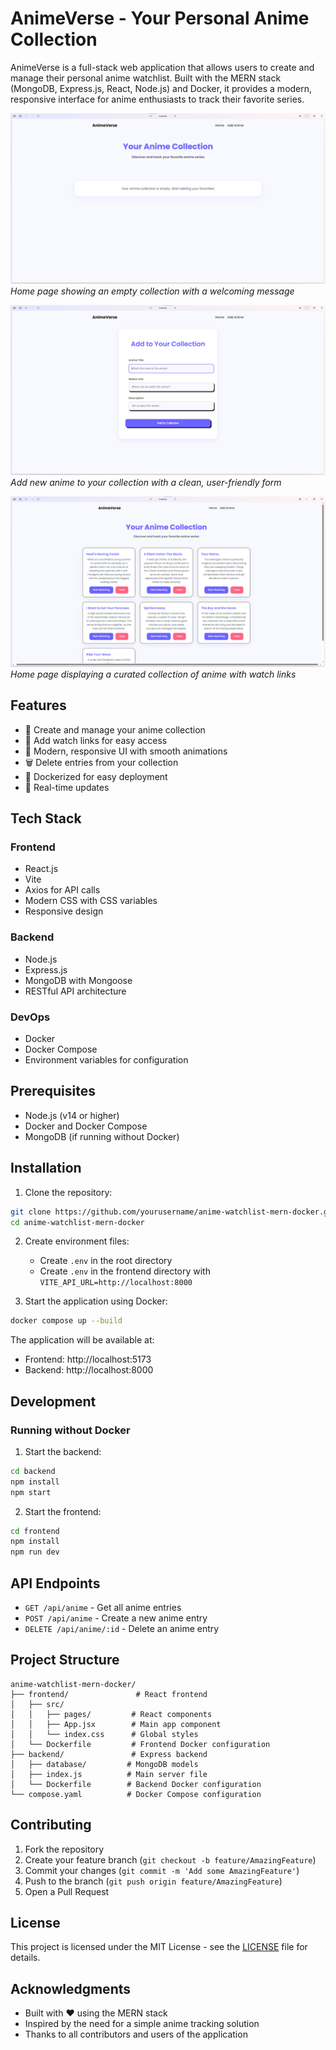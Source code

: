 # AnimeVerse - Your Personal Anime Collection

AnimeVerse is a full-stack web application that allows users to create and manage their personal anime watchlist. Built with the MERN stack (MongoDB, Express.js, React, Node.js) and Docker, it provides a modern, responsive interface for anime enthusiasts to track their favorite series.

![Empty Collection](screenshots/home.png)
*Home page showing an empty collection with a welcoming message*

![Add New Anime](screenshots/add.png)
*Add new anime to your collection with a clean, user-friendly form*

![Anime Collection](screenshots/collection.png)
*Home page displaying a curated collection of anime with watch links*

## Features

- 📝 Create and manage your anime collection
- 🔗 Add watch links for easy access
- 🎨 Modern, responsive UI with smooth animations
- 🗑️ Delete entries from your collection
- 🐳 Dockerized for easy deployment
- 🔄 Real-time updates

## Tech Stack

### Frontend
- React.js
- Vite
- Axios for API calls
- Modern CSS with CSS variables
- Responsive design

### Backend
- Node.js
- Express.js
- MongoDB with Mongoose
- RESTful API architecture

### DevOps
- Docker
- Docker Compose
- Environment variables for configuration

## Prerequisites

- Node.js (v14 or higher)
- Docker and Docker Compose
- MongoDB (if running without Docker)

## Installation

1. Clone the repository:
```bash
git clone https://github.com/yourusername/anime-watchlist-mern-docker.git
cd anime-watchlist-mern-docker
```

2. Create environment files:
   - Create `.env` in the root directory
   - Create `.env` in the frontend directory with `VITE_API_URL=http://localhost:8000`

3. Start the application using Docker:
```bash
docker compose up --build
```

The application will be available at:
- Frontend: http://localhost:5173
- Backend: http://localhost:8000

## Development

### Running without Docker

1. Start the backend:
```bash
cd backend
npm install
npm start
```

2. Start the frontend:
```bash
cd frontend
npm install
npm run dev
```

## API Endpoints

- `GET /api/anime` - Get all anime entries
- `POST /api/anime` - Create a new anime entry
- `DELETE /api/anime/:id` - Delete an anime entry

## Project Structure

```
anime-watchlist-mern-docker/
├── frontend/               # React frontend
│   ├── src/
│   │   ├── pages/         # React components
│   │   ├── App.jsx        # Main app component
│   │   └── index.css      # Global styles
│   └── Dockerfile         # Frontend Docker configuration
├── backend/               # Express backend
│   ├── database/         # MongoDB models
│   ├── index.js          # Main server file
│   └── Dockerfile        # Backend Docker configuration
└── compose.yaml          # Docker Compose configuration
```

## Contributing

1. Fork the repository
2. Create your feature branch (`git checkout -b feature/AmazingFeature`)
3. Commit your changes (`git commit -m 'Add some AmazingFeature'`)
4. Push to the branch (`git push origin feature/AmazingFeature`)
5. Open a Pull Request

## License

This project is licensed under the MIT License - see the [LICENSE](LICENSE) file for details.

## Acknowledgments

- Built with ❤️ using the MERN stack
- Inspired by the need for a simple anime tracking solution
- Thanks to all contributors and users of the application 